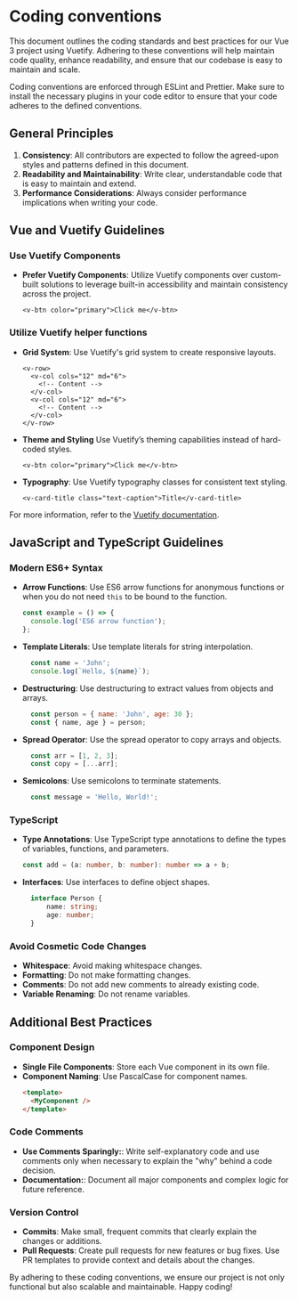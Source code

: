 # Coding conventions

This document outlines the coding standards and best practices for our Vue 3 project using Vuetify. Adhering to these conventions will help maintain code quality, enhance readability, and ensure that our codebase is easy to maintain and scale.

Coding conventions are enforced through ESLint and Prettier. Make sure to install the necessary plugins in your code editor to ensure that your code adheres to the defined conventions.

## General Principles

1. **Consistency**: All contributors are expected to follow the agreed-upon styles and patterns defined in this document.
2. **Readability and Maintainability**: Write clear, understandable code that is easy to maintain and extend.
3. **Performance Considerations**: Always consider performance implications when writing your code.

## Vue and Vuetify Guidelines

### Use Vuetify Components

- **Prefer Vuetify Components**: Utilize Vuetify components over custom-built solutions to leverage built-in accessibility and maintain consistency across the project.
  ```vue
  <v-btn color="primary">Click me</v-btn>
  ```

### Utilize Vuetify helper functions

- **Grid System**: Use Vuetify's grid system to create responsive layouts.
  ```vue
  <v-row>
    <v-col cols="12" md="6">
      <!-- Content -->
    </v-col>
    <v-col cols="12" md="6">
      <!-- Content -->
    </v-col>
  </v-row>
  ```

- **Theme and Styling** Use Vuetify’s theming capabilities instead of hard-coded styles.
  ```vue
  <v-btn color="primary">Click me</v-btn>
  ```

- **Typography**: Use Vuetify typography classes for consistent text styling.
  ```vue
  <v-card-title class="text-caption">Title</v-card-title>
  ```

For more information, refer to the [Vuetify documentation](https://vuetifyjs.com/).

## JavaScript and TypeScript Guidelines

### Modern ES6+ Syntax

- **Arrow Functions**: Use ES6 arrow functions for anonymous functions or when you do not need `this` to be bound to the function.
  ```javascript
  const example = () => {
    console.log('ES6 arrow function');
  };
  ```

- **Template Literals**: Use template literals for string interpolation.
  ```javascript
    const name = 'John';
    console.log(`Hello, ${name}`);
  ```

- **Destructuring**: Use destructuring to extract values from objects and arrays.
  ```javascript
    const person = { name: 'John', age: 30 };
    const { name, age } = person;
  ```

- **Spread Operator**: Use the spread operator to copy arrays and objects.
  ```javascript
    const arr = [1, 2, 3];
    const copy = [...arr];
  ```

- **Semicolons**: Use semicolons to terminate statements.
  ```javascript
    const message = 'Hello, World!';
  ```

### TypeScript

- **Type Annotations**: Use TypeScript type annotations to define the types of variables, functions, and parameters.
  ```typescript
  const add = (a: number, b: number): number => a + b;
  ```

- **Interfaces**: Use interfaces to define object shapes.
  ```typescript
    interface Person {
        name: string;
        age: number;
    }
  ```

### Avoid Cosmetic Code Changes

- **Whitespace**: Avoid making whitespace changes.
- **Formatting**: Do not make formatting changes.
- **Comments**: Do not add new comments to already existing code.
- **Variable Renaming**: Do not rename variables.

## Additional Best Practices

### Component Design

- **Single File Components**: Store each Vue component in its own file.
- **Component Naming**: Use PascalCase for component names.
  ```html
  <template>
    <MyComponent />
  </template>
  ```

### Code Comments

- **Use Comments Sparingly:**: Write self-explanatory code and use comments only when necessary to explain the "why" behind a code decision.
- **Documentation:**: Document all major components and complex logic for future reference.

### Version Control

- **Commits**: Make small, frequent commits that clearly explain the changes or additions.
- **Pull Requests**: Create pull requests for new features or bug fixes. Use PR templates to provide context and details about the changes.


By adhering to these coding conventions, we ensure our project is not only functional but also scalable and maintainable. Happy coding!
